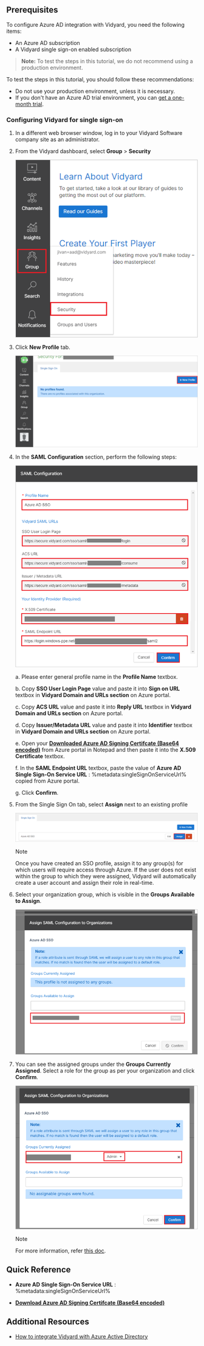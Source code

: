 ## Prerequisites

To configure Azure AD integration with Vidyard, you need the following items:

- An Azure AD subscription
- A Vidyard single sign-on enabled subscription

> **Note:**
> To test the steps in this tutorial, we do not recommend using a production environment.

To test the steps in this tutorial, you should follow these recommendations:

- Do not use your production environment, unless it is necessary.
- If you don't have an Azure AD trial environment, you can [get a one-month trial](https://azure.microsoft.com/pricing/free-trial/).

### Configuring Vidyard for single sign-on

1. In a different web browser window, log in to your Vidyard Software company site as an administrator.

2. From the Vidyard dashboard, select **Group** > **Security**

	![Vidyard Configuration](./media/configure1.png)

3. Click **New Profile** tab.

	![Vidyard Configuration](./media/configure2.png)

4. In the **SAML Configuration** section, perform the following steps:

	![Vidyard Configuration](./media/configure3.png)

	a. Please enter general profile name in the **Profile Name** textbox.

	b. Copy **SSO User Login Page** value and paste it into **Sign on URL** textbox in **Vidyard Domain and URLs section** on Azure portal.

	c. Copy **ACS URL** value and paste it into **Reply URL** textbox in **Vidyard Domain and URLs section** on Azure portal.

	d. Copy **Issuer/Metadata URL** value and paste it into **Identifier** textbox in **Vidyard Domain and URLs section** on Azure portal.

	e. Open your **[Downloaded Azure AD Signing Certifcate (Base64 encoded)](%metadata:certificateDownloadBase64Url%)** from Azure portal in Notepad and then paste it into the **X.509 Certificate** textbox.

	f. In the **SAML Endpoint URL** textbox, paste the value of **Azure AD Single Sign-On Service URL** : %metadata:singleSignOnServiceUrl% copied from Azure portal.

	g. Click **Confirm**.

5. From the Single Sign On tab, select **Assign** next to an existing profile

	![Vidyard Configuration](./media/configure4.png)

	> [!NOTE]
	> Once you have created an SSO profile, assign it to any group(s) for which users will require access through Azure. If the user does not exist within the group to which they were assigned, Vidyard will automatically create a user account and assign their role in real-time.

6. Select your organization group, which is visible in the **Groups Available to Assign**.

	![Vidyard Configuration](./media/configure5.png)

7. You can see the assigned groups under the **Groups Currently Assigned**. Select a role for the group as per your organization and click **Confirm**.

	![Vidyard Configuration](./media/configure6.png)

	> [!NOTE]
	> For more information, refer [this doc](https://knowledge.vidyard.com/saml-single-sign-on-authentication/saml-based-single-sign-on-sso-in-vidyard).

## Quick Reference

* **Azure AD Single Sign-On Service URL** : %metadata:singleSignOnServiceUrl%

* **[Download Azure AD Signing Certifcate (Base64 encoded)](%metadata:certificateDownloadBase64Url%)**

## Additional Resources

* [How to integrate Vidyard with Azure Active Directory](https://docs.microsoft.com/azure/active-directory/active-directory-saas-vidyard-tutorial)
